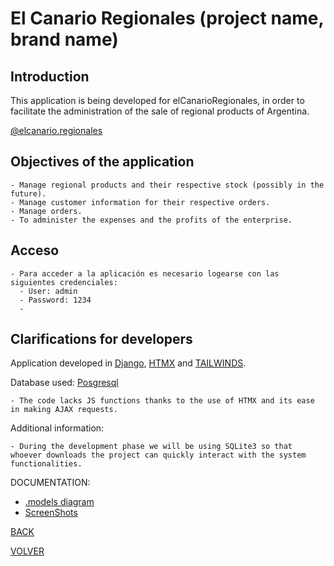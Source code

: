 # El Canario Regionales (project name, brand name)

## Introduction

This application is being developed for elCanarioRegionales, in order to facilitate the administration of the sale of regional products of Argentina.

[@elcanario.regionales](https://www.instagram.com/elcanario.regionales/)

## Objectives of the application

    - Manage regional products and their respective stock (possibly in the future).
    - Manage customer information for their respective orders.
    - Manage orders.
    - To administer the expenses and the profits of the enterprise.

## Acceso

    - Para acceder a la aplicación es necesario logearse con las siguientes credenciales:
      - User: admin
      - Password: 1234
      - 

## Clarifications for developers

Application developed in [Django](https://www.djangoproject.com/), [HTMX](https://htmx.org/) and [TAILWINDS](https://tailwindcss.com/).

Database used: [Posgresql](https://www.postgresql.org/)

    - The code lacks JS functions thanks to the use of HTMX and its ease in making AJAX requests. 

Additional information:

    - During the development phase we will be using SQLite3 so that whoever downloads the project can quickly interact with the system functionalities.

DOCUMENTATION:

- [.models diagram][models]
- [ScreenShots][screenshots]

[BACK][back]

[back]: /README.md
[models]: /DOCUMENTATION/diagram_models.mmd
[screenshots]: /DOCUMENTATION/images.md

[VOLVER][volver]

[volver]: /README.md

